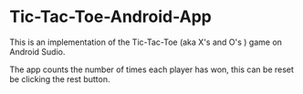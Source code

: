 # Tic-Tac-Toe-Android-App
This is an implementation of the Tic-Tac-Toe (aka X's and O's ) game on Android Sudio.

The app counts the number of times each player has won, 
this can be reset be clicking the rest button.
